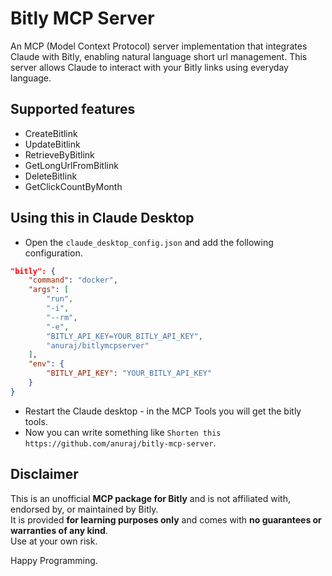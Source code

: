 # Bitly MCP Server
An MCP (Model Context Protocol) server implementation that integrates Claude with Bitly, enabling natural language short url management. This server allows Claude to interact with your Bitly links using everyday language.

## Supported features
* CreateBitlink
* UpdateBitlink
* RetrieveByBitlink
* GetLongUrlFromBitlink
* DeleteBitlink
* GetClickCountByMonth

## Using this in Claude Desktop

* Open the `claude_desktop_config.json` and add the following configuration.
```json
"bitly": {
    "command": "docker",
    "args": [
        "run",
        "-i",
        "--rm",
        "-e",
        "BITLY_API_KEY=YOUR_BITLY_API_KEY",
        "anuraj/bitlymcpserver"
    ],
    "env": {
        "BITLY_API_KEY": "YOUR_BITLY_API_KEY"
    }
}
```
* Restart the Claude desktop - in the MCP Tools you will get the bitly tools.
* Now you can write something like `Shorten this https://github.com/anuraj/bitly-mcp-server`.

## Disclaimer

This is an unofficial **MCP package for Bitly** and is not affiliated with, endorsed by, or maintained by Bitly.  
It is provided **for learning purposes only** and comes with **no guarantees or warranties of any kind**.  
Use at your own risk.


Happy Programming.